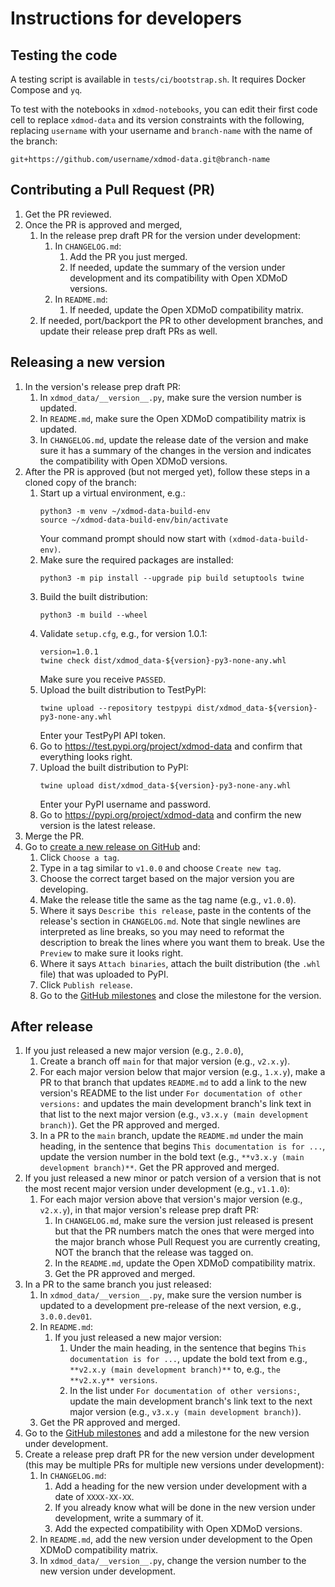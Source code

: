 # Instructions for developers

## Testing the code

A testing script is available in `tests/ci/bootstrap.sh`. It requires Docker
Compose and `yq`.

To test with the notebooks in `xdmod-notebooks`, you can edit their first code
cell to replace `xdmod-data` and its version constraints with the following,
replacing `username` with your username and `branch-name` with the name of the
branch:
```
git+https://github.com/username/xdmod-data.git@branch-name
```

## Contributing a Pull Request (PR)

1. Get the PR reviewed.
1. Once the PR is approved and merged,
    1. In the release prep draft PR for the version under development:
        1. In `CHANGELOG.md`:
            1. Add the PR you just merged.
            1. If needed, update the summary of the version under development
               and its compatibility with Open XDMoD versions.
        1. In `README.md`:
            1. If needed, update the Open XDMoD compatibility matrix.
    1. If needed, port/backport the PR to other development branches, and
       update their release prep draft PRs as well.

## Releasing a new version

1. In the version's release prep draft PR:
    1. In `xdmod_data/__version__.py`, make sure the version number is updated.
    1. In `README.md`, make sure the Open XDMoD compatibility matrix is
       updated.
    1. In `CHANGELOG.md`, update the release date of the version and make sure
       it has a summary of the changes in the version and indicates the
       compatibility with Open XDMoD versions.
1. After the PR is approved (but not merged yet), follow these steps in a
   cloned copy of the branch:
    1. Start up a virtual environment, e.g.:
        ```
        python3 -m venv ~/xdmod-data-build-env
        source ~/xdmod-data-build-env/bin/activate
        ```
        Your command prompt should now start with `(xdmod-data-build-env)`.
    1. Make sure the required packages are installed:
        ```
        python3 -m pip install --upgrade pip build setuptools twine
        ```
    1. Build the built distribution:
        ```
        python3 -m build --wheel
        ```
    1. Validate `setup.cfg`, e.g., for version 1.0.1:
        ```
        version=1.0.1
        twine check dist/xdmod_data-${version}-py3-none-any.whl
        ```
        Make sure you receive `PASSED`.
    1. Upload the built distribution to TestPyPI:
        ```
        twine upload --repository testpypi dist/xdmod_data-${version}-py3-none-any.whl
        ```
        Enter your TestPyPI API token.
    1. Go to https://test.pypi.org/project/xdmod-data and confirm that
       everything looks right.
    1. Upload the built distribution to PyPI:
        ```
        twine upload dist/xdmod_data-${version}-py3-none-any.whl
        ```
        Enter your PyPI username and password.
    1. Go to https://pypi.org/project/xdmod-data and confirm the new version is
       the latest release.
1. Merge the PR.
1. Go to [create a new release on
   GitHub](https://github.com/ubccr/xdmod-data/releases/new) and:
    1. Click `Choose a tag`.
    1. Type in a tag similar to `v1.0.0` and choose `Create new tag`.
    1. Choose the correct target based on the major version you are developing.
    1. Make the release title the same as the tag name (e.g., `v1.0.0`).
    1. Where it says `Describe this release`, paste in the contents of the
       release's section in `CHANGELOG.md`. Note that single newlines are
       interpreted as line breaks, so you may need to reformat the description
       to break the lines where you want them to break. Use the `Preview` to
       make sure it looks right.
    1. Where it says `Attach binaries`, attach the built distribution (the
       `.whl` file) that was uploaded to PyPI.
    1. Click `Publish release`.
    1. Go to the [GitHub
       milestones](https://github.com/ubccr/xdmod-data/milestones) and close
       the milestone for the version.

## After release

1. If you just released a new major version (e.g., `2.0.0`),
    1. Create a branch off `main` for that major version (e.g., `v2.x.y`).
    1. For each major version below that major version (e.g., `1.x.y`), make a
       PR to that branch that updates `README.md` to add a link to the new
       version's README to the list under `For documentation of other
       versions:` and updates the main development branch's link text in that
       list to the next major version (e.g., `v3.x.y (main development
       branch)`). Get the PR approved and merged.
    1. In a PR to the `main` branch, update the `README.md` under the main
       heading, in the sentence that begins `This documentation is for ...`,
       update the version number in the bold text (e.g., `**v3.x.y (main
       development branch)**`. Get the PR approved and merged.
1. If you just released a new minor or patch version of a version that is not
   the most recent major version under development (e.g., `v1.1.0`):
    1. For each major version above that version's major version (e.g.,
      `v2.x.y`), in that major version's release prep draft PR:
        1. In `CHANGELOG.md`, make sure the version just released is present
           but that the PR numbers match the ones that were merged into the
           major branch whose Pull Request you are currently creating, NOT the
           branch that the release was tagged on.
        1. In the `README.md`, update the Open XDMoD compatibility matrix.
        1. Get the PR approved and merged.
1. In a PR to the same branch you just released:
    1. In `xdmod_data/__version__.py`, make sure the version number is updated
       to a development pre-release of the next version, e.g., `3.0.0.dev01`.
    1. In `README.md`:
        1. If you just released a new major version:
            1. Under the main heading, in the sentence that begins `This
               documentation is for ...`, update the bold text from e.g.,
               `**v2.x.y (main development branch)**` to, e.g., `the **v2.x.y**
               versions`.
            1. In the list under `For documentation of other versions:`, update
               the main development branch's link text to the next major
               version (e.g., `v3.x.y (main development branch)`).
    1. Get the PR approved and merged.
1. Go to the [GitHub
   milestones](https://github.com/ubccr/xdmod-data/milestones) and add a
   milestone for the new version under development.
1. Create a release prep draft PR for the new version under development (this
   may be multiple PRs for multiple new versions under development):
    1. In `CHANGELOG.md`:
        1. Add a heading for the new version under development with a date of
           `XXXX-XX-XX`.
        1. If you already know what will be done in the new version under
           development, write a summary of it.
        1. Add the expected compatibility with Open XDMoD versions.
    1. In `README.md`, add the new version under development to the Open XDMoD
       compatibility matrix.
    1. In `xdmod_data/__version__.py`, change the version number to the new
       version under development.
